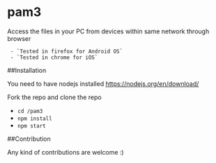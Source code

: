 # pam3

Access the files in your PC from devices within same network through browser

     - `Tested in firefox for Android OS`
     - `Tested in chrome for iOS`

##Installation

You need to have nodejs installed https://nodejs.org/en/download/

Fork the repo and clone the repo 
- `cd /pam3`
- `npm install`
- `npm start`

##Contribution

Any kind of contributions are welcome :)
